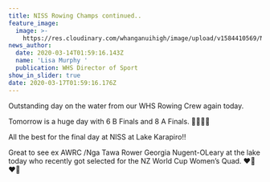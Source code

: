 ```yaml
---
title: NISS Rowing Champs continued..
feature_image:
  image: >-
    https://res.cloudinary.com/whanganuihigh/image/upload/v1584410569/News/89965641_1511803612302073_87246067275399168_n.jpg
news_author:
  date: 2020-03-14T01:59:16.143Z
  name: 'Lisa Murphy '
  publication: WHS Director of Sport
show_in_slider: true
date: 2020-03-17T01:59:16.176Z
---
```

Outstanding day on the water from our WHS Rowing Crew again today.  

Tomorrow is a huge day with 6 B Finals and 8 A Finals. 💚💛💚💛  

All the best for the final day at NISS at Lake Karapiro!!  

Great to see ex AWRC /Nga Tawa Rower Georgia Nugent-OLeary at the lake today who recently got selected for the NZ World Cup Women’s Quad.  ❤️💛❤️💛
